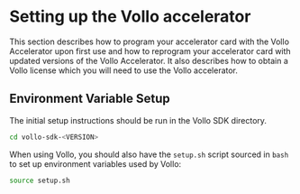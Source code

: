 # Setting up the Vollo accelerator

This section describes how to program your accelerator card with the Vollo
Accelerator upon first use and how to reprogram your accelerator card with
updated versions of the Vollo Accelerator.
It also describes how to obtain a Vollo license which you will need to use the
Vollo accelerator.

## Environment Variable Setup

The initial setup instructions should be run in the Vollo SDK directory.

```bash
cd vollo-sdk-<VERSION>
```

When using Vollo, you should also have the `setup.sh` script sourced in `bash`
to set up environment variables used by Vollo:

```bash
source setup.sh
```
